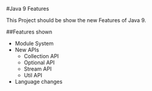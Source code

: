 #Java 9 Features

This Project should be show the new Features of Java 9. 

##Features shown

* Module System
* New APIs
    * Collection API
    * Optional API
    * Stream API
    * Util API
* Language changes
